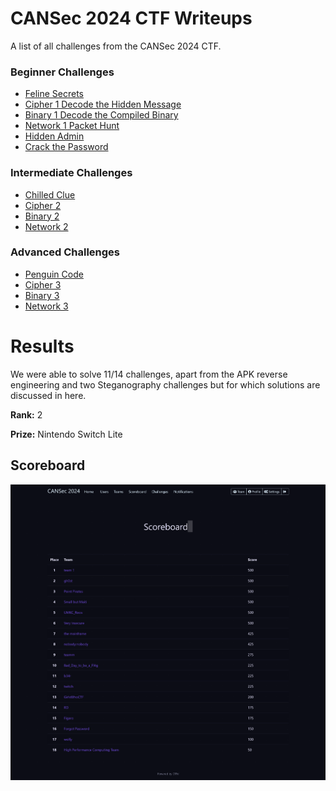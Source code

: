 # CANSec 2024 CTF Writeups

A list of all challenges from the CANSec 2024 CTF.

### Beginner Challenges
- [Feline Secrets](./beginner/Feline_Secrets)
- [Cipher 1 Decode the Hidden Message](./beginner/Cipher_1_Decode_the_Hidden_Message)
- [Binary 1 Decode the Compiled Binary](./beginner/Binary_1_Decode_the_Compiled_Binary)
- [Network 1 Packet Hunt](./beginner/Network_1_Packet_Hunt)
- [Hidden Admin](./beginner/Hidden_Admin)
- [Crack the Password](./beginner/Crack_the_Password)

### Intermediate Challenges
- [Chilled Clue](./intermediate/Chilled_Clue)
- [Cipher 2](./intermediate/Cipher_2)
- [Binary 2](./intermediate/Binary_2)
- [Network 2](./intermediate/Network_2)

### Advanced Challenges
- [Penguin Code](./advanced/Penguin_Code)
- [Cipher 3](./advanced/Cipher_3)
- [Binary 3](./advanced/Binary_3)
- [Network 3](./advanced/Network_3)

# Results
We were able to solve 11/14 challenges, apart from the APK reverse engineering and two Steganography challenges but for which solutions are discussed in here.

**Rank:**  2

**Prize:** Nintendo Switch Lite

## Scoreboard
![Screen shot of ranking (gh0st) in CANSec CTF 2024](CANSec_2024_CTF_Scoreboard.png "Look for gh0st team rank")
